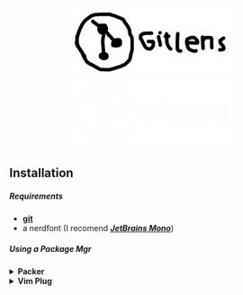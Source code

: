 <div align="center" >

  <img src="https://raw.githubusercontent.com/cosmicthemethhead/gitlens.nvim/master/.github/assets/logo_dark.png#gh-light-mode-only" width="300"/>
  <img src="https://raw.githubusercontent.com/cosmicthemethhead/gitlens.nvim/master/.github/assets/logo_light.png#gh-dark-mode-only" width="300"/>
</div>

## Installation
##### Requirements
* [**git**](https://git-scm.com/downloads)
* a nerdfont (I recomend [***JetBrains Mono***]())

##### Using a Package Mgr
<details>
  <summary><b>
    Packer
  </b></summary>

  ```lua
  use "cosmicthemethhead/gitlens.nvim"
  ```
</details>

<details>
  <summary><b>
    Vim Plug
  </b></summary>

  ```lua
  Plug "cosmicthemethhead/gitlens.nvim"
  ```
</details>
